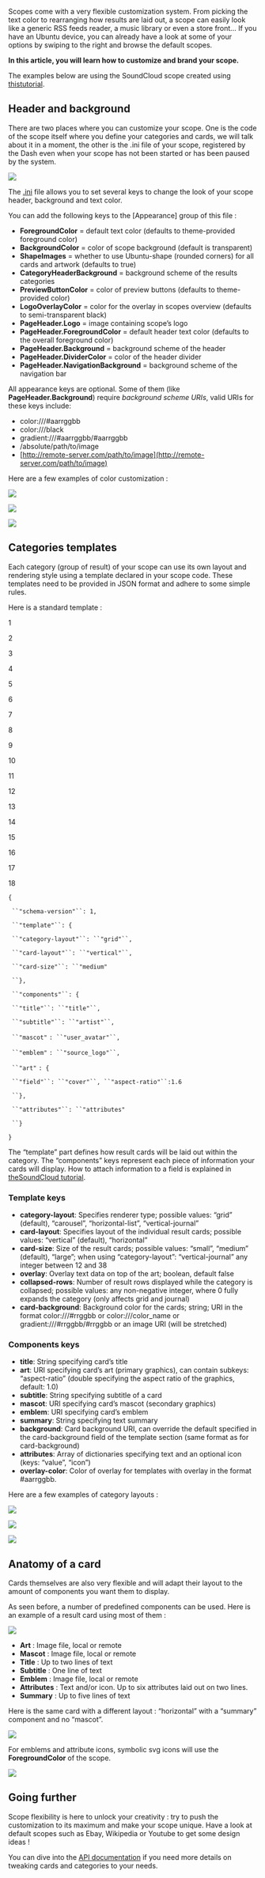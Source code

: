 





Scopes come with a very flexible customization system. From picking the text
color to rearranging how results are laid out, a scope can easily look like a
generic RSS feeds reader, a music library or even a store front… If you have
an Ubuntu device, you can already have a look at some of your options by
swiping to the right and browse the default scopes.

**In this article, you will learn how to customize and brand your scope.**

The examples below are using the SoundCloud scope created using [thistutorial](/scopes/tutorials/write-a-json-scope-in-cpp/).

## Header and background

There are two places where you can customize your scope. One is the code of
the scope itself where you define your categories and cards, we will talk
about it in a moment, the other is the .ini file of your scope, registered by
the Dash even when your scope has not been started or has been paused by the
system.

![](../../../media/a894f058-78e8-4f28-946f-71048f603ad6-cms_page_media/140/soundcloud_cat1.png)

The [<scope>.ini](http://bazaar.launchpad.net/%7Edavidc3/ubuntu-sdk-tutorials/scope-tutorial-soundcloud-cpp/view/head:/data/com.ubuntu.developer.davidcalle.soundcloud-scope_soundcloud.ini) file allows you to set several keys to change the look
of your scope header, background and text color.

You can add the following keys to the [Appearance] group of this file :

  * **ForegroundColor** = default text color (defaults to theme-provided foreground color)
  * **BackgroundColor** = color of scope background (default is transparent)
  * **ShapeImages** = whether to use Ubuntu-shape (rounded corners) for all cards and artwork (defaults to true)
  * **CategoryHeaderBackground** = background scheme of the results categories
  * **PreviewButtonColor** = color of preview buttons (defaults to theme-provided color)
  * **LogoOverlayColor** = color for the overlay in scopes overview (defaults to semi-transparent black)
  * **PageHeader.Logo** = image containing scope’s logo
  * **PageHeader.ForegroundColor** = default header text color (defaults to the overall foreground color)
  * **PageHeader.Background** = background scheme of the header
  * **PageHeader.DividerColor** = color of the header divider
  * **PageHeader.NavigationBackground** = background scheme of the navigation bar

All appearance keys are optional. Some of them (like
**PageHeader.Background**) require _background scheme URIs_, valid URIs for
these keys include:

  * color:///#aarrggbb
  * color:///black
  * gradient:///#aarrggbb/#aarrggbb
  * /absolute/path/to/image
  * [http://remote-server.com/path/to/image](http://remote-server.com/path/to/image)

Here are a few examples of color customization :

![](../../../media/27071f53-c3e0-4f38-a090-359561c3fb8d-cms_page_media/140/cb2.png)

![](../../../media/915dbd2f-f263-4d51-88f3-fdcb6a36dc47-cms_page_media/140/cb1.png)

![](../../../media/0605ddd8-2d13-4198-97fc-fdd3c63337f0-cms_page_media/140/cb3.png)

## Categories templates

Each category (group of result) of your scope can use its own layout and
rendering style using a template declared in your scope code. These templates
need to be provided in JSON format and adhere to some simple rules.

Here is a standard template :

1

2

3

4

5

6

7

8

9

10

11

12

13

14

15

16

17

18

`{`

` ``"schema-version"``: 1,`

` ``"template"``: {`

` ``"category-layout"``: ``"grid"``,`

` ``"card-layout"``: ``"vertical"``,`

` ``"card-size"``: ``"medium"`

` ``},`

` ``"components"``: {`

` ``"title"``: ``"title"``,`

` ``"subtitle"``: ``"artist"``,`

` ``"mascot"` `: ``"user_avatar"``,`

` ``"emblem"` `: ``"source_logo"``,`

` ``"art"` `: {`

` ``"field"``: ``"cover"``, ``"aspect-ratio"``:1.6`

` ``},`

` ``"attributes"``: ``"attributes"`

` ``}`

`}`

The “template” part defines how result cards will be laid out within the
category. The “components” keys represent each piece of information your cards
will display. How to attach information to a field is explained in [theSoundCloud tutorial](/scopes/tutorials/write-a-json-scope-in-cpp/).

### Template keys

  * **category-layout**: Specifies renderer type; possible values: “grid” (default), “carousel”, “horizontal-list”, “vertical-journal”
  * **card-layout**: Specifies layout of the individual result cards; possible values: “vertical” (default), “horizontal”
  * **card-size**: Size of the result cards; possible values: “small”, “medium” (default), “large”; when using “category-layout”: “vertical-journal” any integer between 12 and 38
  * **overlay**: Overlay text data on top of the art; boolean, default false
  * **collapsed-rows**: Number of result rows displayed while the category is collapsed; possible values: any non-negative integer, where 0 fully expands the category (only affects grid and journal)
  * **card-background**: Background color for the cards; string; URI in the format color:///#rrggbb or color:///color_name or gradient:///#rrggbb/#rrggbb or an image URI (will be stretched)

### Components keys

  * **title**: String specifying card’s title
  * **art**: URI specifying card’s art (primary graphics), can contain subkeys: “aspect-ratio” (double specifying the aspect ratio of the graphics, default: 1.0)
  * **subtitle**: String specifying subtitle of a card
  * **mascot**: URI specifying card’s mascot (secondary graphics)
  * **emblem**: URI specifying card’s emblem
  * **summary**: String specifying text summary
  * **background**: Card background URI, can override the default specified in the card-background field of the template section (same format as for card-background)
  * **attributes**: Array of dictionaries specifying text and an optional icon (keys: “value”, “icon”)
  * **overlay-color**: Color of overlay for templates with overlay in the format #aarrggbb.

Here are a few examples of category layouts :

![](../../../media/5daddbf5-fe1b-4cac-9864-8eb8c7b93905-cms_page_media/140/cb5.png)

![](../../../media/4563884d-227c-48e5-b22c-096673468e20-cms_page_media/140/cb4.png)

![](../../../media/e3fe5bf8-4f9f-411b-a111-b196eee39ace-cms_page_media/140/cb10.png)

## Anatomy of a card

Cards themselves are also very flexible and will adapt their layout to the
amount of components you want them to display.

As seen before, a number of predefined components can be used. Here is an
example of a result card using most of them :

![](../../../media/c5c3fdcf-1dbf-4032-aa70-c893fa96b3df-cms_page_media/140/cb7_crop.png)

  * **Art** : Image file, local or remote
  * **Mascot** : Image file, local or remote
  * **Title** : Up to two lines of text
  * **Subtitle** : One line of text
  * **Emblem** : Image file, local or remote
  * **Attributes** : Text and/or icon. Up to six attributes laid out on two lines.
  * **Summary** : Up to five lines of text

Here is the same card with a different layout : “horizontal” with a “summary”
component and no “mascot”.

![](../../../media/658c0f13-05bd-420e-a0ce-e0f6c373097e-cms_page_media/140/cb8_crop.png)

For emblems and attribute icons, symbolic svg icons will use the
**ForegroundColor** of the scope.

![](../../../media/7581f1f0-462f-4213-8588-6094cb8b69f7-cms_page_media/140/cb9.png)

## Going further

Scope flexibility is here to unlock your creativity : try to push the
customization to its maximum and make your scope unique. Have a look at
default scopes such as Ebay, Wikipedia or Youtube to get some design ideas !

You can dive into the [API documentation](/api/scopes/cpp/current/) if you
need more details on tweaking cards and categories to your needs.





